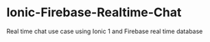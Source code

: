 # Ionic-Firebase-Realtime-Chat
Real time chat use case using Ionic 1 and Firebase real time database
